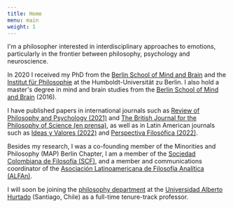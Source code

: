 ```yaml
---
title: Home
menu: main
weight: 1
---
```


I'm a philosopher interested in interdisciplinary approaches to emotions, particularly in the frontier between philosophy, psychology and neuroscience.

In 2020 I received my PhD from the [Berlin School of Mind and Brain](http://www.mind-and-brain.de/home/) and the [Institut für Philosophie](https://www.philosophie.hu-berlin.de/) at the Humboldt-Universität zu Berlin. I also hold a master's degree in mind and brain studies from the [Berlin School of Mind and Brain](http://www.mind-and-brain.de/home/) (2016).

I have published papers in international journals such as [Review of Philosophy and Psychology (2021)](https://link.springer.com/article/10.1007%2Fs13164-020-00492-8) and [The British Journal for the Philosophy of Science (en prensa)](https://www.journals.uchicago.edu/doi/abs/10.1086/715207), as well as in Latin American journals such as [Ideas y Valores (2022)](https://revistas.unal.edu.co/index.php/idval/article/view/103859) and [Perspectiva Filosófica (2022)](https://periodicos.ufpe.br/revistas/perspectivafilosofica/article/view/256754/42986).

Besides my research, I was a co-founding member of the Minorities and Philosophy (MAP) Berlin Chapter, I am a member of the [Sociedad Colombiana de Filosofía (SCF)](https://www.socolfil.org/), and a member and communications coordinator of the [Asociación Latinoamericana de Filosofía Analítica (ALFAn)](http://alfa-n.org/en/).

I will soon be joining the [philosophy department](https://filosofiahumanidades.uahurtado.cl/departamentos/filosofia/) at the [Universidad Alberto Hurtado](https://www.uahurtado.cl/) (Santiago, Chile) as a full-time tenure-track professor.

